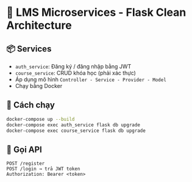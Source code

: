 # 🧠 LMS Microservices - Flask Clean Architecture

## 📦 Services
- `auth_service`: Đăng ký / đăng nhập bằng JWT
- `course_service`: CRUD khóa học (phải xác thực)
- Áp dụng mô hình `Controller - Service - Provider - Model`
- Chạy bằng Docker

## 🚀 Cách chạy
```bash
docker-compose up --build
docker-compose exec auth_service flask db upgrade
docker-compose exec course_service flask db upgrade
```

## 🔐 Gọi API
```http
POST /register
POST /login → trả JWT token
Authorization: Bearer <token>
```
